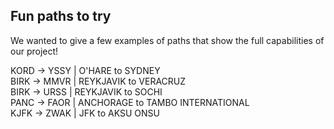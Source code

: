 ## Fun paths to try
We wanted to give a few examples of paths that show the full capabilities of our project!  
  
KORD -> YSSY  | O'HARE to SYDNEY  
BIRK -> MMVR  | REYKJAVIK to VERACRUZ  
BIRK -> URSS  | REYKJAVIK to SOCHI  
PANC -> FAOR  | ANCHORAGE to TAMBO INTERNATIONAL  
KJFK -> ZWAK  | JFK to AKSU ONSU  
